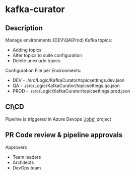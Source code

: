 # kafka-curator

## Description 

Manage environments (DEV\QA\Prod) Kafka topics:
* Adding topics
* Alter topics to suite configuration 
* Delete unexlude topics

Configuration File per Environments:
* DEV - ./src/Logic/KafkaCurator/topicsettings.dev.json
* QA - ./src/Logic/KafkaCurator/topicsettings.qa.json
* PROD - ./src/Logic/KafkaCurator/topicsettings.prod.json

## CI\CD
Pipeline is triggered in Azure Devops ['Jobs'](https://dev.azure.com/lsportsltd/Jobs/_build?definitionId=579&_a=summary)  project


## PR Code review & pipeline approvals 
  Approvers 
  * Team leaders 
  * Architects 
  * DevOps team

